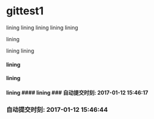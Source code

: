 # gittest1
lining
lining
lining
lining
lining

lining

lining
lining
#### lining 
#### lining 
#### lining #### lining ### 自动提交时刻: 2017-01-12 15:46:17 
### 自动提交时刻: 2017-01-12 15:46:44 
